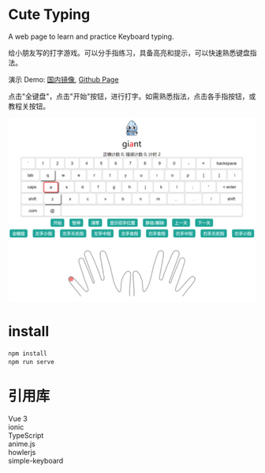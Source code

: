 # Cute Typing
A web page to learn and practice Keyboard typing.

给小朋友写的打字游戏。可以分手指练习，具备高亮和提示，可以快速熟悉键盘指法。

演示 Demo: [国内镜像](https://codingyang.com/cute-typing/), [Github Page](https://rackar.github.io/cute-typing/)

点击"全键盘"，点击"开始"按钮，进行打字。如需熟悉指法，点击各手指按钮，或教程关按钮。

![1655902528539.png](./img/1655902528539.png)

# install
```s
npm install
npm run serve
```

# 引用库
Vue 3   
ionic   
TypeScript   
anime.js   
howlerjs   
simple-keyboard   